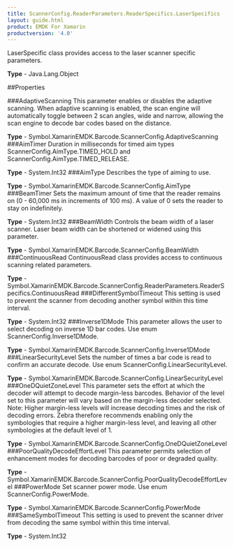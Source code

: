 ```yaml
---
title: ScannerConfig.ReaderParameters.ReaderSpecifics.LaserSpecifics
layout: guide.html 
product: EMDK For Xamarin 
productversion: '4.0' 
---
```

LaserSpecific class provides access to the laser scanner specific parameters.

**Type** - Java.Lang.Object

##Properties

###AdaptiveScanning
This parameter enables or disables the adaptive scanning. When adaptive scanning is enabled, the scan engine will automatically toggle between 2 scan angles, wide and narrow, allowing the scan engine to decode bar codes based on the distance.

**Type** - Symbol.XamarinEMDK.Barcode.ScannerConfig.AdaptiveScanning
###AimTimer
Duration in milliseconds for timed aim types ScannerConfig.AimType.TIMED_HOLD and ScannerConfig.AimType.TIMED_RELEASE.

**Type** - System.Int32
###AimType
Describes the type of aiming to use.

**Type** - Symbol.XamarinEMDK.Barcode.ScannerConfig.AimType
###BeamTimer
Sets the maximum amount of time that the reader remains on (0 - 60,000 ms in increments of 100 ms). A value of 0 sets the reader to stay on indefinitely.

**Type** - System.Int32
###BeamWidth
Controls the beam width of a laser scanner. Laser beam width can be shortened or widened using this parameter.

**Type** - Symbol.XamarinEMDK.Barcode.ScannerConfig.BeamWidth
###ContinuousRead
ContinuousRead class provides access to continuous scanning related parameters.

**Type** - Symbol.XamarinEMDK.Barcode.ScannerConfig.ReaderParameters.ReaderSpecifics.ContinuousRead
###DifferentSymbolTimeout
This setting is used to prevent the scanner from decoding another symbol within this time interval.

**Type** - System.Int32
###Inverse1DMode
This parameter allows the user to select decoding on inverse 1D bar codes. Use enum ScannerConfig.Inverse1DMode.

**Type** - Symbol.XamarinEMDK.Barcode.ScannerConfig.Inverse1DMode
###LinearSecurityLevel
Sets the number of times a bar code is read to confirm an accurate decode. Use enum ScannerConfig.LinearSecurityLevel.

**Type** - Symbol.XamarinEMDK.Barcode.ScannerConfig.LinearSecurityLevel
###OneDQuietZoneLevel
This parameter sets the effort at which the decoder will attempt to decode margin-less barcodes. Behavior of the level set to this parameter will vary based on the margin-less decoder selected. Note: Higher margin-less levels will increase decoding times and the risk of decoding errors. Zebra therefore recommends enabling only the symbologies that require a higher margin-less level, and leaving all other symbologies at the default level of 1.

**Type** - Symbol.XamarinEMDK.Barcode.ScannerConfig.OneDQuietZoneLevel
###PoorQualityDecodeEffortLevel
This parameter permits selection of enhancement modes for decoding barcodes of poor or degraded quality. 

**Type** - Symbol.XamarinEMDK.Barcode.ScannerConfig.PoorQualityDecodeEffortLevel
###PowerMode
Set scanner power mode. Use enum ScannerConfig.PowerMode.

**Type** - Symbol.XamarinEMDK.Barcode.ScannerConfig.PowerMode
###SameSymbolTimeout
This setting is used to prevent the scanner driver from decoding the same symbol within this time interval.

**Type** - System.Int32


